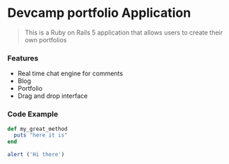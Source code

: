 # Devcamp portfolio Application

> This is a Ruby on Rails 5 application that allows users to create their own portfolios

### Features

- Real time chat engine for comments
- Blog
- Portfolio
- Drag and drop interface

### Code Example

``` Ruby
def my_great_method
  puts "here it is"
end
```

```javascript
alert ('Hi there')
```
